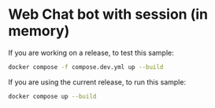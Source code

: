 # Web Chat bot with session (in memory)

If you are working on a release, to test this sample:
```bash
docker compose -f compose.dev.yml up --build 
```

If you are using the current release, to run this sample:
```bash
docker compose up --build 
```